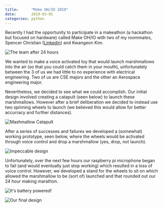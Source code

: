 ```yaml
---
title:      "Make OH/IO 2019"
date:       2019-03-01
categories: python
---
```


Recently I had the opportunity to participate in a makeathon (a hackathon but focused on hardware) called Make OH/IO with two of my roommates, Spencer Christian ([Linkedin](https://www.linkedin.com/in/spencer-christian/)) and Kwangeon Kim.

![](https://media.githubusercontent.com/media/TomCasavant/tomcasavant.github.io/master/media/make19Team.jpg?raw=true "The team after 24 hours")

We wanted to make a voice activated toy that would launch marshmallows into the air (so that you could catch them in your mouth), unfortunately between the 3 of us we had little to no experience with electrical engineering. Two of us are CSE majors and the other an Aerospace engineering major.

Nevertheless, we decided to see what we could accomplish. Our initial design involved creating a catapult (seen below) to launch these marshmallows. However after a brief deliberation we decided to instead use two spinning wheels to launch (we believed this would allow for better accurracy and further distances).

![](https://media.githubusercontent.com/media/TomCasavant/tomcasavant.github.io/master/media/catapultdesign.jpg?raw=true "Mashmallow Catapult")

After a series of successes and failures we developed a (somewhat) working prototype, seen below, where the wheels would be activated through voice control and drop a marshmallow (yes, drop, not launch). 

![](https://media.githubusercontent.com/media/TomCasavant/tomcasavant.github.io/master/media/make19prebuilt.jpg?raw=true "Impeccable design")

Unfortunately, over the next few hours our raspberry pi microphone began to fail (and would eventually just stop working) which resulted in a loss of voice control. However, we developed a stand for the wheels to sit on which allowed the marshmallow to be (sort of) launched and that rounded out our 24 hour making marathon.

![](https://media.githubusercontent.com/media/TomCasavant/tomcasavant.github.io/master/media/batterypi.jpg?raw=true "It's battery powered!")

![](https://media.githubusercontent.com/media/TomCasavant/tomcasavant.github.io/master/media/make19final.jpg?raw=true "Our final design")
